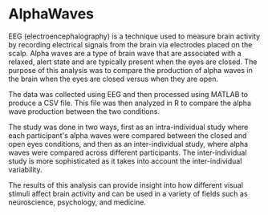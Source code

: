 # AlphaWaves
EEG (electroencephalography) is a technique used to measure brain activity by recording electrical signals from the brain via electrodes placed on the scalp. Alpha waves are a type of brain wave that are associated with a relaxed, alert state and are typically present when the eyes are closed. The purpose of this analysis was to compare the production of alpha waves in the brain when the eyes are closed versus when they are open. 

The data was collected using EEG and then processed using MATLAB to produce a CSV file. 
This file was then analyzed in R to compare the alpha wave production between the two conditions. 

The study was done in two ways, first as an intra-individual study where each participant's alpha waves were compared between the closed and open eyes conditions, and then as an inter-individual study, where alpha waves were compared across different participants. The inter-individual study is more sophisticated as it takes into account the inter-individual variability. 

The results of this analysis can provide insight into how different visual stimuli affect brain activity and can be used in a variety of fields such as neuroscience, psychology, and medicine.
